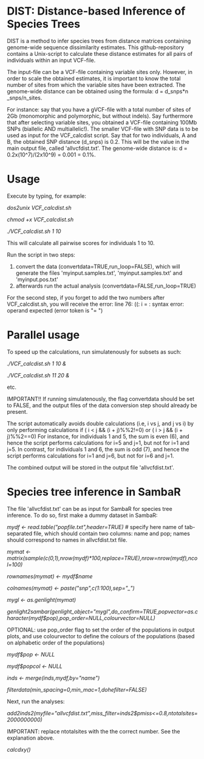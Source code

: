 # DIST: Distance-based Inference of Species Trees

DIST is a method to infer species trees from distance matrices containing genome-wide sequence dissimilarity estimates.
This github-repository contains a Unix-script to calculate these distance estimates for all pairs of individuals within an input VCF-file. 

The input-file can be a VCF-file containing variable sites only. 
However, in order to scale the obtained estimates, it is important to know the total number of sites from which the variable sites have been extracted. 
The genome-wide distance can be obtained using the formula: d = d_snps*n _snps/n_sites. 

For instance: say that you have a gVCF-file with a total number of sites of 2Gb (monomorphic and polymorphic, but without indels). 
Say furthermore that after selecting variable sites, you obtained a VCF-file containing 100Mb SNPs (biallelic AND multiallelic!).
The smaller VCF-file with SNP data is to be used as input for the VCF_calcdist script.
Say that for two individuals, A and B, the obtained SNP distance (d_snps) is 0.2. This will be the value in the main output file, called 'allvcfdist.txt'.
The genome-wide distance is: d = 0.2x(10^7)/(2x10^9) = 0.001 = 0.1%.


# Usage
Execute by typing, for example:

*dos2unix VCF_calcdist.sh*

*chmod +x VCF_calcdist.sh*

*./VCF_calcdist.sh 1 10*

This will calculate all pairwise scores for individuals 1 to 10.

Run the script in two steps: 
1. convert the data (convertdata=TRUE,run_loop=FALSE), which will generate the files 'myinput.samples.txt', 'myinput.samples.txt' and 'myinput.pos.txt' 
2. afterwards run the actual analysis (convertdata=FALSE,run_loop=TRUE)

For the second step, if you forget to add the two numbers after VCF_calcdist.sh, you will receive the error:
line 76: ((: i = : syntax error: operand expected (error token is "= ")

# Parallel usage
To speed up the calculations, run simulatenously for subsets as such:

*./VCF_calcdist.sh 1 10 &*		

*./VCF_calcdist.sh 11 20 &*

etc.

IMPORTANT!! If running simulatenously, the flag convertdata should be set to FALSE, and the output files of the data conversion step should already be present.

The script automatically avoids double calculations (i.e, i vs j, and j vs i) by only performing calculations if ( i < j && (i + j)%%2!=0) or ( i > j && (i + j)%%2==0)
For instance, for individuals 1 and 5, the sum is even (6), and hence the script performs calculations for i=5 and j=1, but not for i=1 and j=5.
In contrast, for individuals 1 and 6, the sum is odd (7), and hence the script performs calculations for i=1 and j=6, but not for i=6 and j=1.     

The combined output will be stored in the output file 'allvcfdist.txt'.

# Species tree inference in SambaR

The file 'allvcfdist.txt' can be as input for SambaR for species tree inference.
To do so, first make a dummy dataset in SambaR:

*mydf	          <- read.table("popfile.txt",header=TRUE)*			# specify here name of tab-separated file, which should contain two columns: name and pop; names should correspond to names in allvcfdist.txt file.

*mymat			      <- matrix(sample(c(0,1),nrow(mydf)\*100,replace=TRUE),nrow=nrow(mydf),ncol=100)*

*rownames(mymat)	<- mydf$name*

*colnames(mymat)	<- paste("snp",c(1:100),sep="_")*	

*mygl			      <- as.genlight(mymat)*

*genlight2sambar(genlight_object="mygl",do_confirm=TRUE,popvector=as.character(mydf$pop),pop_order=NULL,colourvector=NULL)*

OPTIONAL: use pop_order flag to set the order of the populations in output plots, and use colourvector to define the colours of the populations (based on alphabetic order of the populations)

*mydf$pop		    <- NULL*

*mydf$popcol		  <- NULL*

*inds			      <- merge(inds,mydf,by="name")*

*filterdata(min_spacing=0,min_mac=1,dohefilter=FALSE)*

Next, run the analyses:

*add2inds2(myfile="allvcfdist.txt",miss_filter=inds2$pmiss<=0.8,ntotalsites=2000000000)*

IMPORTANT: replace ntotalsites with the the correct number. See the explanation above.

*calcdxy()*
